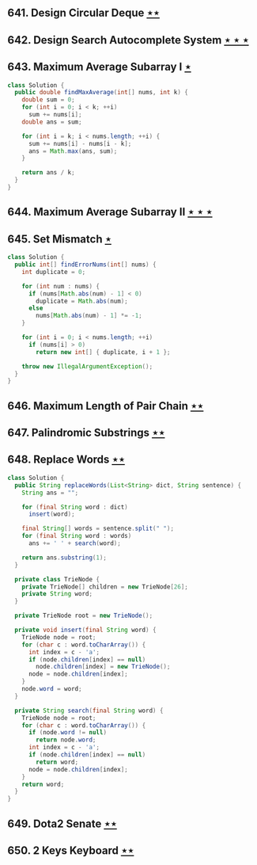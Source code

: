 ## 641. Design Circular Deque [$\star\star$](https://leetcode.com/problems/design-circular-deque)

## 642. Design Search Autocomplete System [$\star\star\star$](https://leetcode.com/problems/design-search-autocomplete-system)

## 643. Maximum Average Subarray I [$\star$](https://leetcode.com/problems/maximum-average-subarray-i)

```java
class Solution {
  public double findMaxAverage(int[] nums, int k) {
    double sum = 0;
    for (int i = 0; i < k; ++i)
      sum += nums[i];
    double ans = sum;

    for (int i = k; i < nums.length; ++i) {
      sum += nums[i] - nums[i - k];
      ans = Math.max(ans, sum);
    }

    return ans / k;
  }
}
```

## 644. Maximum Average Subarray II [$\star\star\star$](https://leetcode.com/problems/maximum-average-subarray-ii)

## 645. Set Mismatch [$\star$](https://leetcode.com/problems/set-mismatch)

```java
class Solution {
  public int[] findErrorNums(int[] nums) {
    int duplicate = 0;

    for (int num : nums) {
      if (nums[Math.abs(num) - 1] < 0)
        duplicate = Math.abs(num);
      else
        nums[Math.abs(num) - 1] *= -1;
    }

    for (int i = 0; i < nums.length; ++i)
      if (nums[i] > 0)
        return new int[] { duplicate, i + 1 };

    throw new IllegalArgumentException();
  }
}
```

## 646. Maximum Length of Pair Chain [$\star\star$](https://leetcode.com/problems/maximum-length-of-pair-chain)

## 647. Palindromic Substrings [$\star\star$](https://leetcode.com/problems/palindromic-substrings)

## 648. Replace Words [$\star\star$](https://leetcode.com/problems/replace-words)

```java
class Solution {
  public String replaceWords(List<String> dict, String sentence) {
    String ans = "";

    for (final String word : dict)
      insert(word);

    final String[] words = sentence.split(" ");
    for (final String word : words)
      ans += ' ' + search(word);

    return ans.substring(1);
  }

  private class TrieNode {
    private TrieNode[] children = new TrieNode[26];
    private String word;
  }

  private TrieNode root = new TrieNode();

  private void insert(final String word) {
    TrieNode node = root;
    for (char c : word.toCharArray()) {
      int index = c - 'a';
      if (node.children[index] == null)
        node.children[index] = new TrieNode();
      node = node.children[index];
    }
    node.word = word;
  }

  private String search(final String word) {
    TrieNode node = root;
    for (char c : word.toCharArray()) {
      if (node.word != null)
        return node.word;
      int index = c - 'a';
      if (node.children[index] == null)
        return word;
      node = node.children[index];
    }
    return word;
  }
}
```

## 649. Dota2 Senate [$\star\star$](https://leetcode.com/problems/dota2-senate)

## 650. 2 Keys Keyboard [$\star\star$](https://leetcode.com/problems/2-keys-keyboard)
